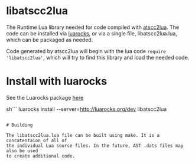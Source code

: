 # libatscc2lua

The Runtime Lua library needed for code compiled with [atscc2lua](https://github.com/bakpakin/ats-lua).
The code can be installed via [luarocks](https://luarocks.org), or via a single file, 
libatscc2lua.lua, which can be packaged as needed.

Code generated by atscc2lua will begin with the lua code `require 'libatscc2lua'`, which
will try to find this library and load the needed code.

# Install with luarocks

See the Luarocks package [here](https://luarocks.org/modules/bakpakin/libatscc2lua)

sh```
luarocks install --server=http://luarocks.org/dev libatscc2lua
```

# Building

The libatscc2lua.lua file can be built using make. It is a concatentaion of all of
the individual Lua source files. In the future, AST .dats files may also be used
to create additional code.
